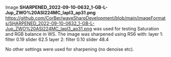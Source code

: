 Image <b>SHARPENED_2022-09-10-0632_1-GB-L-Jup_ZWO%20ASI224MC_lapl3_ap31.png</b>
https://github.com/CorBer/waveSharpDevelopment/blob/main/imageFormats/SHARPENED_2022-09-10-0632_1-GB-L-Jup_ZWO%20ASI224MC_lapl3_ap31.png
was used for testing Saturation and RGB balance in WS.
The image was sharpened using RS6 with:
layer 1: filter 0.19 slider 62.5
layer 2: filter 0.10 slider 48.4

No other settings were used for sharpening (no denoise etc).
